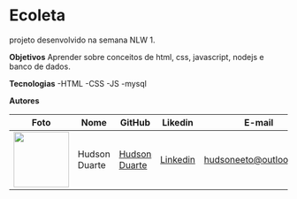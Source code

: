 # Ecoleta
projeto desenvolvido na semana NLW 1.

**Objetivos**
Aprender sobre conceitos de html, css, javascript, nodejs e banco de dados.


**Tecnologias**
-HTML
-CSS
-JS
-mysql

**Autores**

Foto | Nome | GitHub | Likedin | E-mail
---- | ---- | ------ | ------- | ------
<img src="./docs/foto.jpeg" width="100px">  | Hudson Duarte | [Hudson Duarte](https://github.com/huduarte) | [Linkedin](https://www.linkedin.com/in/hudson-duarte-345107186/) | hudsoneeto@outlook.com